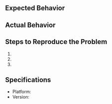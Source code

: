 ## Expected Behavior


## Actual Behavior


## Steps to Reproduce the Problem
  1.
  1.
  1.

## Specifications
  - Platform:
  - Version:
